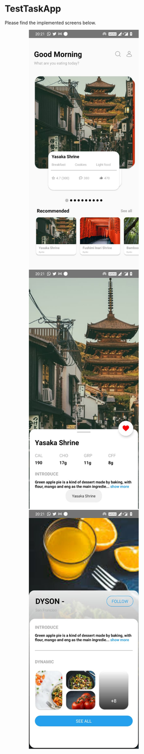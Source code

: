 # TestTaskApp

Please find the implemented screens below.


<p align="center">
  <img src="https://github.com/guru3393/TestTaskApp/blob/master/home_screen.jpeg" width="350">
  <img src="https://github.com/guru3393/TestTaskApp/blob/master/detail_screen.jpeg" width="350">
  <img src="https://github.com/guru3393/TestTaskApp/blob/master/account_screen.jpeg" width="350">
</p>
